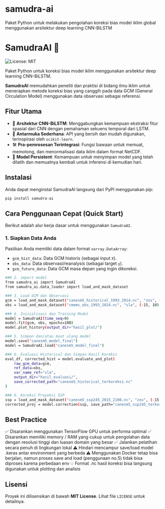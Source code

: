 # samudra-ai
Paket Python untuk melakukan pengolahan koreksi bias model iklim global menggunakan arsitektur deep learning CNN-BiLSTM

# SamudraAI 🌊

![License: MIT](https://img.shields.io/badge/License-MIT-yellow.svg)

Paket Python untuk koreksi bias model iklim menggunakan arsitektur deep learning CNN-BiLSTM. 

**SamudraAI** memudahkan peneliti dan praktisi di bidang ilmu iklim untuk menerapkan metode koreksi bias yang canggih pada data GCM (General Circulation Model) menggunakan data observasi sebagai referensi.

## Fitur Utama

* 🧠 **Arsitektur CNN-BiLSTM**: Menggabungkan kemampuan ekstraksi fitur spasial dari CNN dengan pemahaman sekuens temporal dari LSTM.
* 📂 **Antarmuka Sederhana**: API yang bersih dan mudah digunakan, terinspirasi oleh `scikit-learn`.
* 🛠️ **Pra-pemrosesan Terintegrasi**: Fungsi bawaan untuk memuat, memotong, dan menormalisasi data iklim dalam format NetCDF.
* 💾 **Model Persistent**: Kemampuan untuk menyimpan model yang telah dilatih dan memuatnya kembali untuk inferensi di kemudian hari.

## Instalasi

Anda dapat menginstal SamudraAI langsung dari PyPI menggunakan pip:

```bash
pip install samudra-ai
```

## Cara Penggunaan Cepat (Quick Start)

Berikut adalah alur kerja dasar untuk menggunakan `SamudraAI`.

### 1. Siapkan Data Anda
Pastikan Anda memiliki data dalam format `xarray.DataArray`:
* `gcm_hist_data`: Data GCM historis (sebagai input `X`).
* `obs_data`: Data observasi/reanalysis (sebagai target `y`).
* `gcm_future_data`: Data GCM masa depan yang ingin dikoreksi.

```bash
### 2. import model
from samudra_ai import SamudraAI
from samudra_ai.data_loader import load_and_mask_dataset

### 3. Load GCM dan Observasi
gcm = load_and_mask_dataset("canesm5_historical_1993_2014.nc", "zos", (-15, 10), (90, 145), ("1993", "2014"))
obs = load_and_mask_dataset("cmems_obs_1993_2024.nc", "sla", (-15, 10), (90, 145), ("1993", "2014"))

### 4. Inisialisasi dan Training Model
model = SamudraAI(time_seq=9)
model.fit(gcm, obs, epochs=100)
model.plot_history(output_dir="hasil_plot/")

### 5. Simpan dan/atau muat ulang model
model.save("canesm5_model_final")
model = SamudraAI.load("canesm5_model_final")

### 6. Evaluasi Historical dan Simpan Hasil Koreksi
eval_df, corrected_hist = model.evaluate_and_plot(
    raw_gcm_data=gcm,
    ref_data=obs,
    var_name_ref="sla",
    output_dir="hasil_evaluasi/",
    save_corrected_path="canesm5_historical_terkoreksi.nc"
)

### 6. Koreksi Proyeksi SSP
ssp = load_and_mask_dataset("canesm5_ssp245_2015_2100.nc", "zos", (-15, 10), (90, 145), ("2025", "2100"))
corrected_proj = model.correction(ssp, save_path="canesm5_ssp245_terkoreksi.nc")
```

## Best Practice

✅ Disarankan menggunakan TensorFlow GPU untuk performa optimal
✅ Disarankan memiliki memory / RAM yang cukup untuk pengolahan data dengan resolusi tinggi dan luasan domain yang besar
✅ Jalankan pelatihan secara penuh di lingkungan lokal
⚠️ Hindari mencampur save/load model .keras antar environment yang berbeda
⚠️ Menggunakan Docker tetap bisa berjalan, namun proses save and load (penggunaan no.5) tidak bisa diproses karena perbedaan env
💡 Format .nc hasil koreksi bisa langsung digunakan untuk plotting dan analisis

## Lisensi

Proyek ini dilisensikan di bawah **MIT License**. Lihat file `LICENSE` untuk detailnya.

